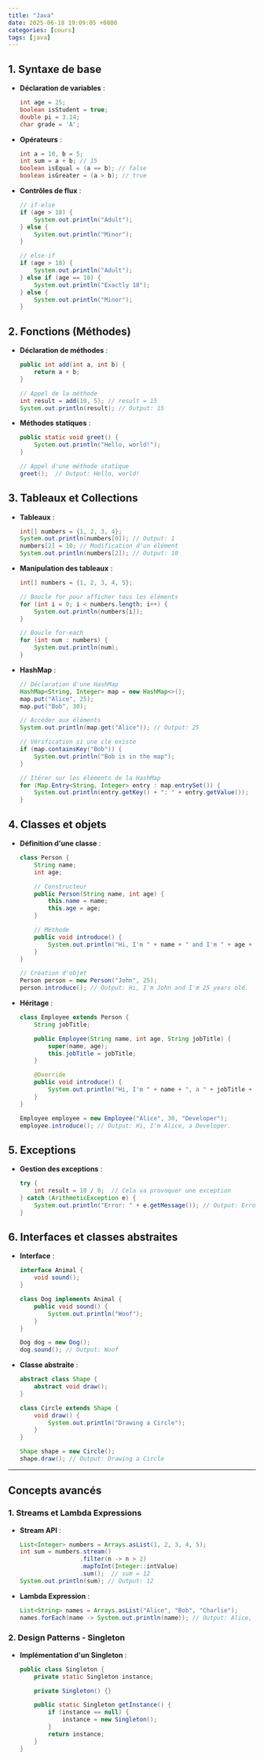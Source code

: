 ```yaml
---
title: "Java"
date: 2025-06-18 19:09:05 +0800
categories: [cours]
tags: [java]
---
```


## 1. **Syntaxe de base**

- **Déclaration de variables** :
    
    ```java
    int age = 25;
    boolean isStudent = true;
    double pi = 3.14;
    char grade = 'A';
    ```
    
- **Opérateurs** :
    
    ```java
    int a = 10, b = 5;
    int sum = a + b; // 15
    boolean isEqual = (a == b); // false
    boolean isGreater = (a > b); // true
    ```
    
- **Contrôles de flux** :
    
    ```java
    // if-else
    if (age > 18) {
        System.out.println("Adult");
    } else {
        System.out.println("Minor");
    }
    
    // else-if
    if (age > 18) {
        System.out.println("Adult");
    } else if (age == 18) {
        System.out.println("Exactly 18");
    } else {
        System.out.println("Minor");
    }
    ```
    

## 2. **Fonctions (Méthodes)**

- **Déclaration de méthodes** :
    
    ```java
    public int add(int a, int b) {
        return a + b;
    }
    
    // Appel de la méthode
    int result = add(10, 5); // result = 15
    System.out.println(result); // Output: 15
    ```
    
- **Méthodes statiques** :
    
    ```java
    public static void greet() {
        System.out.println("Hello, world!");
    }
    
    // Appel d'une méthode statique
    greet();  // Output: Hello, world!
    ```
    

## 3. **Tableaux et Collections**

- **Tableaux** :
    
    ```java
    int[] numbers = {1, 2, 3, 4};
    System.out.println(numbers[0]); // Output: 1
    numbers[2] = 10; // Modification d'un élément
    System.out.println(numbers[2]); // Output: 10
    ```
    
- **Manipulation des tableaux** :
    
    ```java
    int[] numbers = {1, 2, 3, 4, 5};
    
    // Boucle for pour afficher tous les éléments
    for (int i = 0; i < numbers.length; i++) {
        System.out.println(numbers[i]);
    }
    
    // Boucle for-each
    for (int num : numbers) {
        System.out.println(num);
    }
    ```
    
- **HashMap** :
    
    ```java
    // Déclaration d'une HashMap
    HashMap<String, Integer> map = new HashMap<>();
    map.put("Alice", 25);
    map.put("Bob", 30);
    
    // Accéder aux éléments
    System.out.println(map.get("Alice")); // Output: 25
    
    // Vérification si une clé existe
    if (map.containsKey("Bob")) {
        System.out.println("Bob is in the map");
    }
    
    // Itérer sur les éléments de la HashMap
    for (Map.Entry<String, Integer> entry : map.entrySet()) {
        System.out.println(entry.getKey() + ": " + entry.getValue());
    }
    ```
    

## 4. **Classes et objets**

- **Définition d'une classe** :
    
    ```java
    class Person {
        String name;
        int age;
    
        // Constructeur
        public Person(String name, int age) {
            this.name = name;
            this.age = age;
        }
    
        // Méthode
        public void introduce() {
            System.out.println("Hi, I'm " + name + " and I'm " + age + " years old.");
        }
    }
    
    // Création d'objet
    Person person = new Person("John", 25);
    person.introduce(); // Output: Hi, I'm John and I'm 25 years old.
    ```
    
- **Héritage** :
    
    ```java
    class Employee extends Person {
        String jobTitle;
    
        public Employee(String name, int age, String jobTitle) {
            super(name, age);
            this.jobTitle = jobTitle;
        }
    
        @Override
        public void introduce() {
            System.out.println("Hi, I'm " + name + ", a " + jobTitle + ".");
        }
    }
    
    Employee employee = new Employee("Alice", 30, "Developer");
    employee.introduce(); // Output: Hi, I'm Alice, a Developer.
    ```
    

## 5. **Exceptions**

- **Gestion des exceptions** :
    
    ```java
    try {
        int result = 10 / 0;  // Cela va provoquer une exception
    } catch (ArithmeticException e) {
        System.out.println("Error: " + e.getMessage()); // Output: Error: / by zero
    }
    ```
    

## 6. **Interfaces et classes abstraites**

- **Interface** :
    
    ```java
    interface Animal {
        void sound();
    }
    
    class Dog implements Animal {
        public void sound() {
            System.out.println("Woof");
        }
    }
    
    Dog dog = new Dog();
    dog.sound(); // Output: Woof
    ```
    
- **Classe abstraite** :
    
    ```java
    abstract class Shape {
        abstract void draw();
    }
    
    class Circle extends Shape {
        void draw() {
            System.out.println("Drawing a Circle");
        }
    }
    
    Shape shape = new Circle();
    shape.draw(); // Output: Drawing a Circle
    ```
    

* * *

## **Concepts avancés**

### 1. **Streams et Lambda Expressions**

- **Stream API** :
    
    ```java
    List<Integer> numbers = Arrays.asList(1, 2, 3, 4, 5);
    int sum = numbers.stream()
                     .filter(n -> n > 2)
                     .mapToInt(Integer::intValue)
                     .sum();  // sum = 12
    System.out.println(sum); // Output: 12
    ```
    
- **Lambda Expression** :
    
    ```java
    List<String> names = Arrays.asList("Alice", "Bob", "Charlie");
    names.forEach(name -> System.out.println(name)); // Output: Alice, Bob, Charlie
    ```
    

### 2. **Design Patterns - Singleton**

- **Implémentation d'un Singleton** :
    
    ```java
    public class Singleton {
        private static Singleton instance;
    
        private Singleton() {}
    
        public static Singleton getInstance() {
            if (instance == null) {
                instance = new Singleton();
            }
            return instance;
        }
    }
    ```
    

